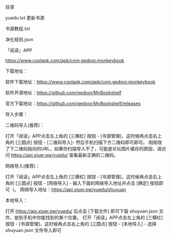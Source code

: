 目录

yuedu.txt  更新书源


书源教程.txt

净化规则.json

「阅读」APP 

https://www.coolapk.com/apk/com.gedoor.monkeybook

下载地址：

软件下载地址：https://www.coolapk.com/apk/com.gedoor.monkeybook

软件开源地址：https://github.com/gedoor/MyBookshelf

官方下载地址：https://github.com/gedoor/MyBookshelf/releases


导入步骤：

二维码导入(推荐)：

打开「阅读」APP点击左上角的 [三横杠] 按钮 - [书源管理]，这时候再点击右上角的 [三圆点] 按钮 - [二维码导入]- 然后手机扫描下方二维码即可即可。
刚刚改了下二维码指向的URL，如果你扫描导入不了，可能是论坛图片缓存的原因，请访问 https://api.xiuer.pw/yuedu/ 查看最新正确的二维码。

网络导入(推荐)：

打开「阅读」APP点击左上角的 [三横杠] 按钮 - [书源管理]，这时候再点击右上角的 [三圆点] 按钮 - [网络导入] - 输入下面的网络导入地址并点击 [确定] 按钮即可（。
网络导入地址：https://api.xiuer.pw/yuedu/shuyuan

本地导入：

打开 https://api.xiuer.pw/yuedu/ 后点击 [下载文件] 即可下载 shuyuan.json 文件，放到手机中你能找到的某个位置。
打开「阅读」APP点击左上角的 [三横杠] 按钮 - [书源管理]，这时候再点击右上角的 [三圆点] 按钮 - [本地导入] - 选择 shuyuan.json 文件导入即可

